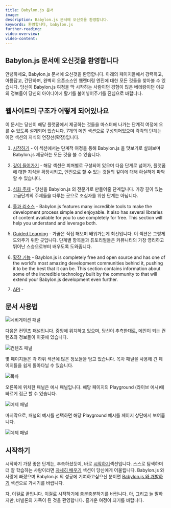```yaml
---
title: Babylon.js 문서
image:
description: Babylon.js 문서에 오신것을 환영합니다.
keywords: 환영합니다, babylon.js
further-reading:
video-overview:
video-content:
---
```


<!-- ## Welcome To The Babylon.js Documentation -->
## Babylon.js 문서에 오신것을 환영합니다

<!-- Hello and welcome to the Babylon.js Documentation. In these pages you will find everything you could ever want to know about this powerful, beautiful, simple, and completely open-source web rendering engine. Whether you are just starting your Babylon.js journey, or you are a seasoned veteran, it is our sincere hope that the information contained here will help you bring your ideas to life. -->
안녕하세요, Babylon.js 문서에 오신것을 환영합니다. 아래의 페이지들에서 강력하고, 아름답고, 간단하며, 완벽히 오픈소스인 웹렌더링 엔진에 대한 모든 것들을 찾아볼 수 있습니다. 당신이 Babylon.js 여정을 막 시작하는 사람이던 경험이 많은 베테랑이던 이곳의 정보들이 당신의 아이디어에 활기를 불어넣어주기를 진심으로 바랍니다.

<!-- ## How It's Organized -->
## 웹사이트의 구조가 어떻게 되어있나요

<!-- This documentation is designed to take you on a step by step journey of mastering all that this platform has to offer. The information is organized into 7 main sections, each one expanding on the knowledge from the previous. -->
이 문서는 당신이 해당 플랫폼에서 제공하는 것들을 마스터해 나가는 단계적 여정에 오를 수 있도록 설계되어 있습니다. 7개의 메인 섹션으로 구성되어있으며 각각의 단계는 이전 섹션의 지식의 연장선(확장)입니다.


<!-- 1. [시작하기](/start) - This section is designed to take you on a step by step journey of scratching the surface of Babylon.js and everything it has to offer. -->
1. [시작하기](/start) - 이 섹션에서는 단계적 여정을 통해 Babylon.js 을 맛보기로 살펴보며 Babylon.js 제공하는 모든 것을 볼 수 있습니다.

<!-- 2. [Diving Deeper](/divingDeeper) - Organized by feature, this section will help you take the next step, expand on your knowledge of the platform, and give you a solid understanding of the depth of possibilties in the engine. -->
2. [깊이 들어가기](/divingDeeper) - 해당 섹션은 피쳐별로 구성되어 있으며 다음 단계로 넘어가, 플랫폼에 대한 지식을 확장시키고, 엔진으로 할 수 있는 것들의 깊이에 대해 확실하게 파악할 수 있습니다.

<!-- 3. [Advanced Topics](/advanced_topics) - This section will transform you into a Babylon.js expert. Tackling the most dense and advanced topics, this section is not for the faint of heart. -->
3. [심화 주제](/advanced_topics) - 당신을 Babylon.js 의 전문가로 만들어줄 단계입니다. 가장 깊이 있는 고급단계의 주제들을 다루는 곳으로 초심자를 위한 단계는 아닙니다.

<!-- 4. [Tools And Resources](/toolsAndResources) - Babylon.js features many incredible tools to make the development process simple and enjoyable. It also has several libraries of content available for you to use completely for free. This section will help you understand and leverage both. -->
4. [툴과 리소스](/toolsAndResources) - Babylon.js features many incredible tools to make the development process simple and enjoyable. It also has several libraries of content available for you to use completely for free. This section will help you understand and leverage both.

<!-- 5. [Guided Learning](/guidedLearning) - Sometimes it's best to learn while doing. This section helps you do just that. These step by step articles and tutorials will help you learn from some of the communities best and brightest teachers. -->
5. [Guided Learning](/guidedLearning) - 가끔은 직접 해보며 배워가는게 최선입니다. 이 섹션은 그렇게 도와주기 위한 곳입니다. 단계별 항목들과 튜토리얼들은 커뮤니티의 가장 영리하고 뛰어난 스승으로부터 배우도록 도와줍니다.

<!-- 6. [Extensions](/extensions) - Bayblon.js is completely free and open source and has one of the world's most amazing development communities behind it, pushing it to be the best that it can be. This section contains information about some of the incredible technology built by the community to that will extend your Babylon.js development even further. -->
6. [확장 기능](/extensions) - Bayblon.js is completely free and open source and has one of the world's most amazing development communities behind it, pushing it to be the best that it can be. This section contains information about some of the incredible technology built by the community to that will extend your Babylon.js development even further.

<!-- 7. [API](/typedoc) - For the most seasoned Babylon.js developers, those who want to understand every single possible super power available, the API meticulously documents every corner of this fantastic platform. -->
7. [API](/typedoc) - 

## 문서 사용법

<!-- The documentation page layout has several features that you'll want to know about in order to get the most out of your learning journey. -->

<!-- To start, the left most panel is the navigation pane. This pane is how you navigate to where you'd like to go. -->

<!-- ![Navigation Pane](/img/home/home1.jpg) -->
![네비게이션 패널](/img/home/home1.jpg)

<!-- Next is the content pane. It's in the middle, and you guessed it, it contains the main content and information. -->
다음은 컨텐츠 패널입니다. 중앙에 위치하고 있으며, 당신이 추측한대로, 메인이 되는 컨텐츠와 정보들이 이곳에 있습니다.

<!-- ![Content Pane](/img/home/home2.jpg) -->
![컨텐츠 패널](/img/home/home2.jpg)

<!-- Some pages have a lot of information that's organized into sub sections. The table of contents pane makes it easy to navigate lengthier pages. -->
몇 페이지들은 각 하위 섹션에 많은 정보들을 담고 있습니다. 목차 패널을 사용해 긴 페이지들을 쉽게 돌아다닐 수 있습니다.

<!-- ![Table of Contents](/img/home/home4.jpg) -->
![목차](/img/home/home4.jpg)

<!-- The panel on the right is the examples pane. It provides quick access to every playground (live examples) on the current page. -->
오른쪽에 위치한 패널은 예시 패널입니다. 해당 페이지의 Playground (라이브 예시)에 빠르게 접근 할 수 있습니다.

<!-- ![Examples Pane](/img/home/home3.jpg) -->
![예제 패널](/img/home/home3.jpg)

<!-- Lastly, if you select any one of the examples in the examples pane, it will load that example inside of the playground pane at the top of the page content. -->
마지막으로, 패널의 예시를 선택하면 해당 Playground 예시를 페이지 상단에서 보여줍니다.

<!-- ![Examples Pane](/img/home/home5.jpg) -->
![예제 패널](/img/home/home5.jpg)

<!-- ## Getting Started -->
## 시작하기

<!-- The best place to get started is...well you guessed it, right at our [Getting Started](start/) section. If you're the type of learner that does better exploring on your own, then the [Diving Deeper](landing_pages/divingDeeperLandingPage) section is for you. If you are already in love with Babylon.js and want to start contributing to it's success, then the [Develop With Babylon.js](landing_pages/divingDeeperDevelopingLandingPage) section is the place for you. -->
시작하기 가장 좋은 단계는, 추측하셨듯이, 바로 [시작하기](start/)섹션입니다. 스스로 탐색하며 더 잘 학습하는 사람이라면 [자세히 배우기](landing_pages/divingDeeperLandingPage) 섹션이 당신에게 어울립니다. Babylon.js 와 사랑에 빠졌으며 Babylon.js 의 성공에 기여하고싶으신 분이면 [Babylon.js 와 개발하기](landing_pages/divingDeeperDevelopingLandingPage) 섹션으로 가시기를 바랍니다.

<!-- Well, that's it. Hopefully that's enough to get you started. Oh, and as we like to say, welcome to the Babylon family. Enjoy your journey! -->
자, 이걸로 끝입니다. 이걸로 시작하기에 충분충분하기를 바랍니다. 아, 그리고 늘 말하지만, 바빌론의 가족이 된 것을 환영합니다. 즐거운 여정이 되기를 바랍니다.